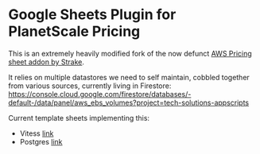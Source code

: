 # Google Sheets Plugin for PlanetScale Pricing

This is an extremely heavily modified fork of the now defunct [AWS Pricing sheet addon by Strake](https://github.com/getstrake/aws-pricing-sheets-addon).

It relies on multiple datastores we need to self maintain, cobbled together from various sources, currently living in Firestore: https://console.cloud.google.com/firestore/databases/-default-/data/panel/aws_ebs_volumes?project=tech-solutions-appscripts

Current template sheets implementing this:

- Vitess [link](https://docs.google.com/spreadsheets/d/1TcMQDlM_zZUnvB9wfoBk0FdLcDWEFzDYPorlxuoLphs/edit?gid=2114267484#gid=2114267484)
- Postgres [link](https://docs.google.com/spreadsheets/d/1adUhMuDCGPTeixJ7TZC02_YhOahs1YZ5_N26DItrylI/edit?gid=2114267484#gid=2114267484)
